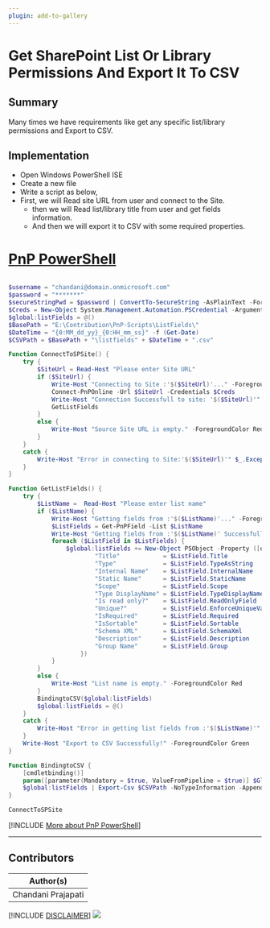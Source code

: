 ```yaml
---
plugin: add-to-gallery
---
```


# Get SharePoint List Or Library Permissions And Export It To CSV

## Summary

Many times we have requirements like get any specific list/library permissions and Export to CSV.

## Implementation

- Open Windows PowerShell ISE
- Create a new file
- Write a script as below,
- First, we will Read site URL from user and connect to the Site.
	- then we will Read list/library title from user and get fields information.
    - And then we will export it to CSV with some required properties.
 
# [PnP PowerShell](#tab/pnpps)
```powershell

$username = "chandani@domain.onmicrosoft.com"
$password = "*******"
$secureStringPwd = $password | ConvertTo-SecureString -AsPlainText -Force 
$Creds = New-Object System.Management.Automation.PSCredential -ArgumentList $username, $secureStringPwd
$global:listFields = @()
$BasePath = "E:\Contribution\PnP-Scripts\ListFields\"
$DateTime = "{0:MM_dd_yy}_{0:HH_mm_ss}" -f (Get-Date)
$CSVPath = $BasePath + "\listfields" + $DateTime + ".csv"

Function ConnectToSPSite() {
    try {
        $SiteUrl = Read-Host "Please enter Site URL"
        if ($SiteUrl) {
            Write-Host "Connecting to Site :'$($SiteUrl)'..." -ForegroundColor Yellow  
            Connect-PnPOnline -Url $SiteUrl -Credentials $Creds
            Write-Host "Connection Successfull to site: '$($SiteUrl)'" -ForegroundColor Green              
            GetListFields
        }
        else {
            Write-Host "Source Site URL is empty." -ForegroundColor Red
        }
    }
    catch {
        Write-Host "Error in connecting to Site:'$($SiteUrl)'" $_.Exception.Message -ForegroundColor Red               
    } 
}

Function GetListFields() {
    try {
        $ListName =  Read-Host "Please enter list name"
        if ($ListName) {
            Write-Host "Getting fields from :'$($ListName)'..." -ForegroundColor Yellow  
            $ListFields = Get-PnPField -List $ListName
            Write-Host "Getting fields from :'$($ListName)' Successfully!" -ForegroundColor Green  
            foreach ($ListField in $ListFields) {  
                $global:listFields += New-Object PSObject -Property ([ordered]@{
                        "Title"            = $ListField.Title                           
                        "Type"             = $ListField.TypeAsString                         
                        "Internal Name"    = $ListField.InternalName  
                        "Static Name"      = $ListField.StaticName  
                        "Scope"            = $ListField.Scope  
                        "Type DisplayName" = $ListField.TypeDisplayName                          
                        "Is read only?"    = $ListField.ReadOnlyField  
                        "Unique?"          = $ListField.EnforceUniqueValues  
                        "IsRequired"       = $ListField.Required
                        "IsSortable"       = $ListField.Sortable
                        "Schema XML"       = $ListField.SchemaXml
                        "Description"      = $ListField.Description 
                        "Group Name"       = $ListField.Group   
                    })
            }  
        }
        else {
            Write-Host "List name is empty." -ForegroundColor Red
        }
        BindingtoCSV($global:listFields)
        $global:listFields = @()
    }
    catch {
        Write-Host "Error in getting list fields from :'$($ListName)'" $_.Exception.Message -ForegroundColor Red               
    } 
    Write-Host "Export to CSV Successfully!" -ForegroundColor Green
}

Function BindingtoCSV {
    [cmdletbinding()]
    param([parameter(Mandatory = $true, ValueFromPipeline = $true)] $Global)       
    $global:listFields | Export-Csv $CSVPath -NoTypeInformation -Append            
}

ConnectToSPSite

```
[!INCLUDE [More about PnP PowerShell](../../docfx/includes/MORE-PNPPS.md)]
***


## Contributors

| Author(s) |
|-----------|
| Chandani Prajapati |

[!INCLUDE [DISCLAIMER](../../docfx/includes/DISCLAIMER.md)]
<img src="https://telemetry.sharepointpnp.com/script-samples/scripts/spo-get-and-export-list-fields" aria-hidden="true" />